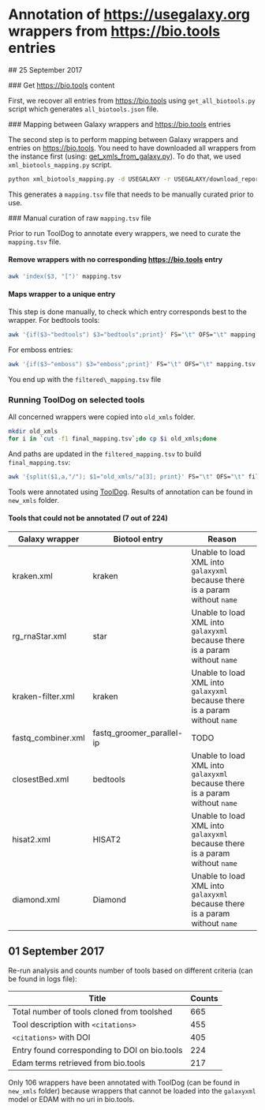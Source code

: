# Annotation of https://usegalaxy.org wrappers from https://bio.tools entries

## 25 September 2017

### Get https://bio.tools content

First, we recover all entries from https://bio.tools using `get_all_biotools.py` script which generates `all_biotools.json` file.

### Mapping between Galaxy wrappers and https://bio.tools entries

The second step is to perform mapping between Galaxy wrappers and entries on https://bio.tools.
You need to have downloaded all wrappers from the instance first (using: [get\_xmls\_from\_galaxy.py](https://github.com/khillion/galaxyxml-analysis/tree/master/galaxyxml_analysis)).
To do that, we used `xml_biotools_mapping.py` script.

```bash
python xml_biotools_mapping.py -d USEGALAXY -r USEGALAXY/download_report.json -b all_biotools.json -o
```

This generates a `mapping.tsv` file that needs to be manually curated prior to use.

### Manual curation of raw `mapping.tsv` file

Prior to run ToolDog to annotate every wrappers, we need to curate the `mapping.tsv` file.

#### Remove wrappers with no corresponding https://bio.tools entry

```bash
awk 'index($3, "[")' mapping.tsv
```

#### Maps wrapper to a unique entry

This step is done manually, to check which entry corresponds best to the wrapper.
For bedtools tools:
```bash
awk '{if($3~"bedtools") $3="bedtools";print}' FS="\t" OFS="\t" mapping.tsv
```
For emboss entries:
```bash
awk '{if($3~"emboss") $3="emboss";print}' FS="\t" OFS="\t" mapping.tsv
```

You end up with the `filtered\_mapping.tsv` file

### Running ToolDog on selected tools

All concerned wrappers were copied into `old_xmls` folder.
```bash
mkdir old_xmls
for i in `cut -f1 final_mapping.tsv`;do cp $i old_xmls;done
```
And paths are updated in the `filtered_mapping.tsv` to build `final_mapping.tsv`:
```bash
awk '{split($1,a,"/"); $1="old_xmls/"a[3]; print}' FS="\t" OFS="\t" filtered_mapping.tsv > final_mapping.tsv
```

Tools were annotated using [ToolDog](https://github.com/bio-tools/ToolDog). Results of annotation can be found in `new_xmls` folder.

#### Tools that could not be annotated (7 out of 224)

| Galaxy wrapper | Biotool entry | Reason |
| -------------- | ------------- | ------ |
| kraken.xml | kraken | Unable to load XML into `galaxyxml` because there is a param without `name` |
| rg_rnaStar.xml | star | Unable to load XML into `galaxyxml` because there is a param without `name` |
| kraken-filter.xml | kraken | Unable to load XML into `galaxyxml` because there is a param without `name` |
| fastq_combiner.xml | fastq_groomer_parallel-ip | TODO |
| closestBed.xml | bedtools | Unable to load XML into `galaxyxml` because there is a param without `name` |
| hisat2.xml | HISAT2 | Unable to load XML into `galaxyxml` because there is a param without `name` |
| diamond.xml | Diamond | Unable to load XML into `galaxyxml` because there is a param without `name` |

## 01 September 2017

Re-run analysis and counts number of tools based on different criteria (can be found in logs file):

| Title | Counts |
| ----- | ------ | 
| Total number of tools cloned from toolshed | 665 |
| Tool description with `<citations>` | 455 |
| `<citations>` with DOI | 405 |
| Entry found corresponding to DOI on bio.tools | 224 |
| Edam terms retrieved from bio.tools | 217 |

Only 106 wrappers have been annotated with ToolDog (can be found in `new_xmls` folder)
because wrappers that cannot be loaded into the `galaxyxml` model or EDAM with no uri in bio.tools.
